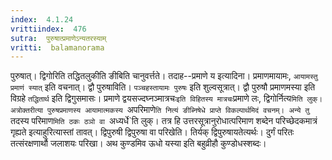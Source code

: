 ```yaml
---
index:  4.1.24
vrittiindex:  476
sutra:  पुरुषात्प्रमाणेऽन्यतरस्याम्
vritti:  balamanorama 
---
```


पुरुषात्। द्विगोरिति तद्धितलुकीति ङीबिति चानुवर्त्तते। तदाह--प्रमाणे य इत्यादिना। प्रमाणमायामः, `आयामस्तु प्रमाणं स्यात्` इति वचनात्। द्वौ पुरुषाविति। `पञ्चहस्तायामः पुरुषः` इति शुल्वसूत्रात्। द्वौ पुरुषौ प्रमाणमस्या इति विग्रहे `तद्धितार्थ` इति द्विगुसमासः। प्रमाणे द्वयसज्दघ्नञ्मात्रचः` इति विहितस्य मात्रचः `प्रमाणे लः, द्विगोर्नित्य`मिति लुक्। अत्रोक्तरीत्या पुरुषप्रमाणस्य आयामात्मकस्य `अपरिमाणे`ति नित्यं ङीब्निषेधे प्राप्ते विकल्पार्थमिदं वचनम्। अन्ये तु `तदस्य परिमाण`मिति ठकः ठञो वा `अध्यर्धे`ति लुक्। तत्र हि उत्तरसूत्रानुरोधात्परिमाण शब्देन परिच्छेदकमात्रं गृह्यते इत्याहुरित्यास्तां तावत्। द्विपुरुषी द्विपुरुषा वा परिखेति। तिर्यक् द्विपुरुषायतेत्यर्थः। दुर्गं परितः तत्संरक्षणार्थौ जलाशयः परिखा। अथ कुण्डमिव ऊधो यस्या इति बहुव्रीहौ कुण्डोधस्शब्दः। 


